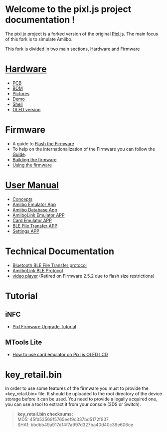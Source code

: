
# **Welcome to the pixl.js project documentation !**

The pixl.jx project is a forked version of the original [Pixl.js](http://www.espruino.com/Pixl.js). The main focus of this fork is to simulate Amiibo.

This fork is divided in two main sections, Hardware and Firmware


# [Hardware](01-Hardware.md)

- [PCB](01-Hardware.md#PCB)
- [BOM](01-Hardware.md#BOM)
- [Pictures](01-Hardware.md#Pictures)
- [Demo](01-Hardware.md#Demo)
- [Shell](01-Hardware.md#Shell)
- [OLED version](01-Hardware.md#OLED-version) 


# Firmware 

- A guide to [Flash the Firmware](02-Flash-Firmware.md "Flash the Firmware")
- To help on the internationalization of the Firmware you can follow the [Guide](05+5-translation.md).
- [Building the firmware](03-Build-Firmware.md)
- [Using the firmware](04-Using-Firmware.md)


# [User Manual](04-Using-Firmware.md)

- [Concepts](04-Using-Firmware.md/#Firmware-Concepts)
- [Amiibo Emulator App](04-Using-Firmware.md/#Amiibo-Emulator)
- [Amiibo Database App](04-Using-Firmware.md/#Amiibo-Database)
- [AmiiboLink Emulator APP](04-Using-Firmware.md/#AmiiboLink)
- [Card Emulator APP](04-Using-Firmware.md/#CardEmulator)
- [BLE File Transfer APP](04-Using-Firmware.md/#BLE-File-Transfer)
- [Settings APP](04-Using-Firmware.md/#Settings-1)

# Technical Documentation

- [Bluetooth BLE File Transfer protocol](05+1-ble_protocol.md)
- [AmiiboLink BLE Protocol](05+2-amiibolink_ble.md)
- [video player](05+4-video_player.md) (Retired on Firmware 2.5.2 due to flash size restrictions)


# Tutorial

## iNFC

- [Pixl Firmware Upgrade Tutorial](https://www.youtube.com/watch?v=vldNVaoqJg0)

## MTools Lite

- [How to use card emulator on Pixl js OLED LCD](https://www.youtube.com/watch?v=KiuyfBKalhI)


# **key_retail.bin**

In order to use some features of the firmware you must to provide the «key_retail.bin» file. It should be uploaded to the root directory of the device storage before it can be used. You need to provide a legally acquired one, you can use a tool to extract it from your console (3DS or Switch).

>**key_retail.bin checksums:** <br/>
>MD5:	45fd53569f5765eef9c337bd5172f937 <br/>
>SHA1:	bbdbb49a917d14f7a997d327ba40d40c39e606ce<br/>
